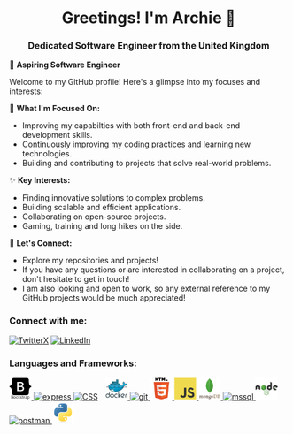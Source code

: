 <h1 align="center">Greetings! I'm Archie 👋</h1>
<h3 align="center">Dedicated Software Engineer from the United Kingdom</h3>

🚀 **Aspiring Software Engineer**

Welcome to my GitHub profile! Here's a glimpse into my focuses and interests:

🎯 **What I'm Focused On:**

 - Improving my capabilties with both front-end and back-end development skills.
 - Continuously improving my coding practices and learning new technologies.
 - Building and contributing to projects that solve real-world problems.


✨ **Key Interests:**
 - Finding innovative solutions to complex problems.
 - Building scalable and efficient applications.
 - Collaborating on open-source projects.
 - Gaming, training and long hikes on the side.

👥 **Let's Connect:**
 - Explore my repositories and projects!
 - If you have any questions or are interested in collaborating on a project, don't hesitate to get in touch!
 - I am also looking and open to work, so any external reference to my GitHub projects would be much appreciated!


<h3 align="left">Connect with me:</h3>
<p align="left">
   <a href="https://twitter.com/archie64567" target="_blank"><img src="https://img.icons8.com/color/48/000000/twitter-squared.png" alt="TwitterX" width="40" height="40"/></a>
  <a href="https://www.linkedin.com/in/archie-hilton/" target="_blank"><img src="https://img.icons8.com/color/48/000000/linkedin.png" alt="LinkedIn" width="40" height="40"></a>
</p>

<h3 align="left">Languages and Frameworks:</h3>
<p align="left"><a href="https://getbootstrap.com" target="_blank" rel="noreferrer"> <img src="https://raw.githubusercontent.com/devicons/devicon/master/icons/bootstrap/bootstrap-plain-wordmark.svg" alt="bootstrap" width="40" height="40"/> </a> <a href="https://expressjs.com/" target="_blank" rel="noreferrer"><img src="https://expressjs.com/images/express-facebook-share.png" alt="express" width="40" height="40"/> </a><a href="https://developer.mozilla.org/en-US/docs/Web/CSS" target="_blank" rel="noreferrer"><img src="https://img.icons8.com/color/48/000000/css3.png" alt="CSS" width="40" height="40" style="margin-right: 10px;"/></a> <a href="https://www.docker.com/" target="_blank" rel="noreferrer"> <img src="https://raw.githubusercontent.com/devicons/devicon/master/icons/docker/docker-original-wordmark.svg" alt="docker" width="40" height="40"/> </a> <a href="https://git-scm.com/" target="_blank" rel="noreferrer"> <img src="https://www.vectorlogo.zone/logos/git-scm/git-scm-icon.svg" alt="git" width="40" height="40"/> </a> <a href="https://www.w3.org/html/" target="_blank" rel="noreferrer"> <img src="https://raw.githubusercontent.com/devicons/devicon/master/icons/html5/html5-original-wordmark.svg" alt="html5" width="40" height="40"/> </a> <a href="https://developer.mozilla.org/en-US/docs/Web/JavaScript" target="_blank" rel="noreferrer"> <img src="https://raw.githubusercontent.com/devicons/devicon/master/icons/javascript/javascript-original.svg" alt="javascript" width="40" height="40"/> </a> <a href="https://www.mongodb.com/" target="_blank" rel="noreferrer"> <img src="https://raw.githubusercontent.com/devicons/devicon/master/icons/mongodb/mongodb-original-wordmark.svg" alt="mongodb" width="40" height="40"/> </a> <a href="https://www.microsoft.com/en-us/sql-server" target="_blank" rel="noreferrer"> <img src="https://www.svgrepo.com/show/303229/microsoft-sql-server-logo.svg" alt="mssql" width="40" height="40"/> </a> <a href="https://nodejs.org" target="_blank" rel="noreferrer"> <img src="https://raw.githubusercontent.com/devicons/devicon/master/icons/nodejs/nodejs-original-wordmark.svg" alt="nodejs" width="40" height="40"/> </a> <a href="https://postman.com" target="_blank" rel="noreferrer"> <img src="https://www.vectorlogo.zone/logos/getpostman/getpostman-icon.svg" alt="postman" width="40" height="40"/> </a> <a href="https://www.python.org" target="_blank" rel="noreferrer"> <img src="https://raw.githubusercontent.com/devicons/devicon/master/icons/python/python-original.svg" alt="python" width="40" height="40"/> </a> </p>

